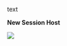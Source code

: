 text


**New Session Host**

<a href="https://portal.azure.com/#create/Microsoft.Template/uri/https%3A%2F%2Fraw.githubusercontent.com%2FCopaco%2Fhandsonlab%2Fmaster%2FWVDAdvanced%2FWVD-NewHost.json" target="_blank">
    <img src="https://aka.ms/deploytoazurebutton"/>
</a>
